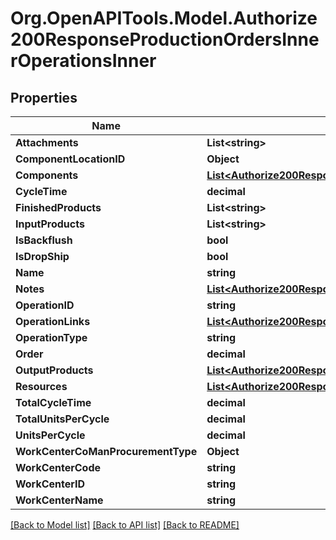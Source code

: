 # Org.OpenAPITools.Model.Authorize200ResponseProductionOrdersInnerOperationsInner

## Properties

Name | Type | Description | Notes
------------ | ------------- | ------------- | -------------
**Attachments** | **List&lt;string&gt;** |  | [optional] 
**ComponentLocationID** | **Object** |  | [optional] 
**Components** | [**List&lt;Authorize200ResponseProductionOrdersInnerOperationsInnerComponentsInner&gt;**](Authorize200ResponseProductionOrdersInnerOperationsInnerComponentsInner.md) |  | [optional] 
**CycleTime** | **decimal** |  | [optional] 
**FinishedProducts** | **List&lt;string&gt;** |  | [optional] 
**InputProducts** | **List&lt;string&gt;** |  | [optional] 
**IsBackflush** | **bool** |  | [optional] 
**IsDropShip** | **bool** |  | [optional] 
**Name** | **string** |  | [optional] 
**Notes** | [**List&lt;Authorize200ResponseProductionOrdersInnerOperationsInnerNotesInner&gt;**](Authorize200ResponseProductionOrdersInnerOperationsInnerNotesInner.md) |  | [optional] 
**OperationID** | **string** |  | [optional] 
**OperationLinks** | [**List&lt;Authorize200ResponseProductionOrdersInnerOperationsInnerOperationLinksInner&gt;**](Authorize200ResponseProductionOrdersInnerOperationsInnerOperationLinksInner.md) |  | [optional] 
**OperationType** | **string** |  | [optional] 
**Order** | **decimal** |  | [optional] 
**OutputProducts** | [**List&lt;Authorize200ResponseProductionOrdersInnerOperationsInnerOutputProductsInner&gt;**](Authorize200ResponseProductionOrdersInnerOperationsInnerOutputProductsInner.md) |  | [optional] 
**Resources** | [**List&lt;Authorize200ResponseProductionOrdersInnerOperationsInnerResourcesInner&gt;**](Authorize200ResponseProductionOrdersInnerOperationsInnerResourcesInner.md) |  | [optional] 
**TotalCycleTime** | **decimal** |  | [optional] 
**TotalUnitsPerCycle** | **decimal** |  | [optional] 
**UnitsPerCycle** | **decimal** |  | [optional] 
**WorkCenterCoManProcurementType** | **Object** |  | [optional] 
**WorkCenterCode** | **string** |  | [optional] 
**WorkCenterID** | **string** |  | [optional] 
**WorkCenterName** | **string** |  | [optional] 

[[Back to Model list]](../README.md#documentation-for-models) [[Back to API list]](../README.md#documentation-for-api-endpoints) [[Back to README]](../README.md)

